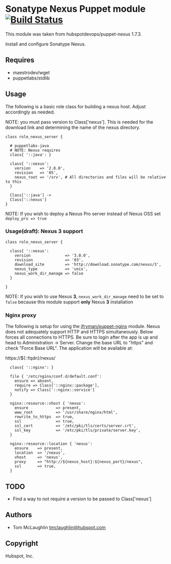 # Sonatype Nexus Puppet module [![Build Status](https://travis-ci.org/hubspotdevops/puppet-nexus.svg?branch=master)](https://travis-ci.org/hubspotdevops/puppet-nexus)
This module was taken from hubspotdevops/puppet-nexus 1.7.3.

Install and configure Sonatype Nexus.

## Requires
* maestrodev/wget
* puppetlabs/stdlib

## Usage
The following is a basic role class for building a nexus host.  Adjust
accordingly as needed.

NOTE: you must pass version to Class['nexus'].  This is needed for the
download link and determining the name of the nexus directory.

```puppet
class role_nexus_server {

  # puppetlabs-java
  # NOTE: Nexus requires
  class{ '::java': }

  class{ '::nexus':
    version    => '2.8.0',
    revision   => '05',
    nexus_root => '/srv', # All directories and files will be relative to this
  }

  Class['::java'] ->
  Class['::nexus']
}
```

NOTE: If you wish to deploy a Nexus Pro server instead of Nexus OSS set
`deploy_pro => true`

### Usage(draft): Nexus 3 support

```puppet
class role_nexus_server {

  class{ '::nexus':
    version               => '3.0.0',
    revision              => '03',
    download_site         => 'http://download.sonatype.com/nexus/3',
    nexus_type            => 'unix',
    nexus_work_dir_manage => false
  }

}
```

NOTE: If you wish to use Nexus **3**, `nexus_work_dir_manage`
need to be set to `false` because this module support **only** Nexus **3** installation

### Nginx proxy
The following is setup for using the
[jfryman/puppet-nginx](https://github.com/jfryman/puppet-nginx) module. Nexus
does not adequately support HTTP and HTTPS simultaneously.  Below forces
all connections to HTTPS.  Be sure to login after the app is up and head
to Administration -> Server.  Change the base URL to "https" and check
"Force Base URL".  The application will be available at:

https://${::fqdn}/nexus/

```puppet
  class{ '::nginx': }

  file { '/etc/nginx/conf.d/default.conf':
    ensure => absent,
    require => Class['::nginx::package'],
    notify => Class['::nginx::service']
  }

  nginx::resource::vhost { 'nexus':
    ensure            => present,
    www_root          => '/usr/share/nginx/html',
    rewrite_to_https  => true,
    ssl               => true,
    ssl_cert          => '/etc/pki/tls/certs/server.crt',
    ssl_key           => '/etc/pki/tls/private/server.key',
  }

  nginx::resource::location { 'nexus':
    ensure    => present,
    location  => '/nexus',
    vhost     => 'nexus',
    proxy     => "http://${nexus_host}:${nexus_port}/nexus",
    ssl       => true,
  }
```
## TODO
* Find a way to not require a version to be passed to Class['nexus']

## Authors
* Tom McLaughlin <tmclaughlin@hubspot.com>

## Copyright
Hubspot, Inc.
